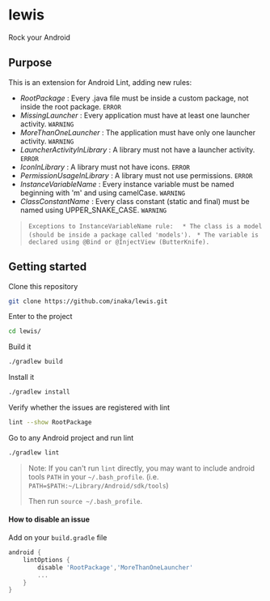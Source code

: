 # lewis
Rock your Android

## Purpose

This is an extension for Android Lint, adding new rules:
* _RootPackage_ : Every .java file must be inside a custom package, not inside the root package. `ERROR`
* _MissingLauncher_ : Every application must have at least one launcher activity. `WARNING`
* _MoreThanOneLauncher_ : The application must have only one launcher activity. `WARNING`
* _LauncherActivityInLibrary_ : A library must not have a launcher activity. `ERROR`
* _IconInLibrary_ : A library must not have icons. `ERROR`
* _PermissionUsageInLibrary_ : A library must not use permissions. `ERROR`
* _InstanceVariableName_ : Every instance variable must be named beginning with 'm' and using camelCase. `WARNING`
* _ClassConstantName_ : Every class constant (static and final) must be named using UPPER_SNAKE_CASE. `WARNING`

> `Exceptions to InstanceVariableName rule: `
>   ` * The class is a model (should be inside a package called 'models').`
>   ` * The variable is declared using @Bind or @InjectView (ButterKnife).`


## Getting started

Clone this repository
```bash
git clone https://github.com/inaka/lewis.git
```

Enter to the project
```bash
cd lewis/
```

Build it 
```bash
./gradlew build
```

Install it
```bash
./gradlew install
```

Verify whether the issues are registered with lint
```bash
lint --show RootPackage
```

Go to any Android project and run lint
```bash
./gradlew lint
```
>   Note: If you can't run `lint` directly, you may want to include android tools `PATH` in your `~/.bash_profile`. (i.e. `PATH=$PATH:~/Library/Android/sdk/tools`)
>
>    Then run `source ~/.bash_profile`.

#### How to disable an issue
 Add on your `build.gradle` file
```groovy
android {
    lintOptions {
        disable 'RootPackage','MoreThanOneLauncher'
        ...
    }
}
```